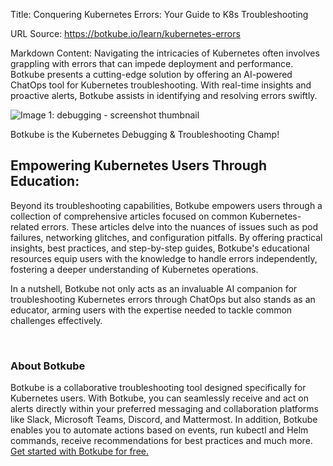 Title: Conquering Kubernetes Errors: Your Guide to K8s Troubleshooting

URL Source: https://botkube.io/learn/kubernetes-errors

Markdown Content:
Navigating the intricacies of Kubernetes often involves grappling with errors that can impede deployment and performance. Botkube presents a cutting-edge solution by offering an AI-powered ChatOps tool for Kubernetes troubleshooting. With real-time insights and proactive alerts, Botkube assists in identifying and resolving errors swiftly.

![Image 1: debugging - screenshot thumbnail](https://assets-global.website-files.com/634fabb21508d6c9db9bc46f/66052475a9b6c818366145a1_Botkube-is-the-Kubernetes-Debugging-%26-Troubleshooting-Champ.png)

Botkube is the Kubernetes Debugging & Troubleshooting Champ!

Empowering Kubernetes Users Through Education:
----------------------------------------------

Beyond its troubleshooting capabilities, Botkube empowers users through a collection of comprehensive articles focused on common Kubernetes-related errors. These articles delve into the nuances of issues such as pod failures, networking glitches, and configuration pitfalls. By offering practical insights, best practices, and step-by-step guides, Botkube's educational resources equip users with the knowledge to handle errors independently, fostering a deeper understanding of Kubernetes operations.

In a nutshell, Botkube not only acts as an invaluable AI companion for troubleshooting Kubernetes errors through ChatOps but also stands as an educator, arming users with the expertise needed to tackle common challenges effectively.

‍

### About Botkube

Botkube is a collaborative troubleshooting tool designed specifically for Kubernetes users. With Botkube, you can seamlessly receive and act on alerts directly within your preferred messaging and collaboration platforms like Slack, Microsoft Teams, Discord, and Mattermost. In addition, Botkube enables you to automate actions based on events, run kubectl and Helm commands, receive recommendations for best practices and much more. [Get started with Botkube for free.](http://app.botkube.io/)
